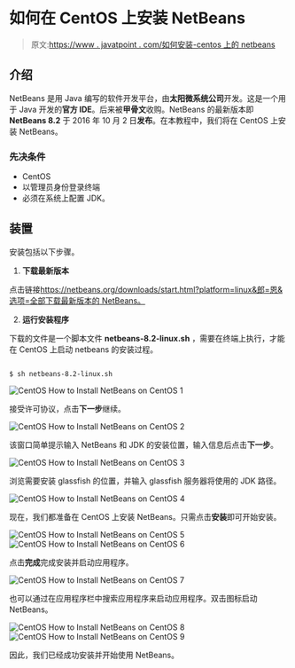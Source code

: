 # 如何在 CentOS 上安装 NetBeans

> 原文:[https://www . javatpoint . com/如何安装-centos 上的 netbeans](https://www.javatpoint.com/how-to-install-netbeans-on-centos)

## 介绍

NetBeans 是用 Java 编写的软件开发平台，由**太阳微系统公司**开发。这是一个用于 Java 开发的**官方 IDE**。后来被**甲骨文**收购。NetBeans 的最新版本即 **NetBeans 8.2** 于 2016 年 10 月 2 日**发布**。在本教程中，我们将在 CentOS 上安装 NetBeans。

### 先决条件

*   CentOS
*   以管理员身份登录终端
*   必须在系统上配置 JDK。

## 装置

安装包括以下步骤。

1) **下载最新版本**

点击链接[https://netbeans.org/downloads/start.html?platform=linux&郎=恩&选项=全部下载最新版本的 NetBeans。](https://netbeans.org/downloads/start.html?platform=linux&lang=en&option=all)

2) **运行安装程序**

下载的文件是一个脚本文件 **netbeans-8.2-linux.sh** ，需要在终端上执行，才能在 CentOS 上启动 netbeans 的安装过程。

```

$ sh netbeans-8.2-linux.sh

```

![CentOS How to Install NetBeans on CentOS 1](../Images/37f047885291b9102583a7204ba67f75.png)

接受许可协议，点击**下一步**继续。

![CentOS How to Install NetBeans on CentOS 2](../Images/8edf70dbeed2bc11e9415a6b1232dd93.png)

该窗口简单提示输入 NetBeans 和 JDK 的安装位置，输入信息后点击**下一步**。

![CentOS How to Install NetBeans on CentOS 3](../Images/64cd0d829bfee6e71b0fab07eaa41593.png)

浏览需要安装 glassfish 的位置，并输入 glassfish 服务器将使用的 JDK 路径。

![CentOS How to Install NetBeans on CentOS 4](../Images/4dc4862d8708ada2a5e6a71c31720296.png)

现在，我们都准备在 CentOS 上安装 NetBeans。只需点击**安装**即可开始安装。

![CentOS How to Install NetBeans on CentOS 5](../Images/224d6b2f32fd4eb805f6ffbdc6433825.png)
![CentOS How to Install NetBeans on CentOS 6](../Images/dda7e4ddb0b888b201406a4cdeac0368.png)

点击**完成**完成安装并启动应用程序。

![CentOS How to Install NetBeans on CentOS 7](../Images/32f9602c7c1c1700a099c828f85319b5.png)

也可以通过在应用程序栏中搜索应用程序来启动应用程序。双击图标启动 NetBeans。

![CentOS How to Install NetBeans on CentOS 8](../Images/700bc7a67beddb481ffa7ca1455d4808.png)
![CentOS How to Install NetBeans on CentOS 9](../Images/692c552cf70dbb009ad334b5a67a87e5.png)

因此，我们已经成功安装并开始使用 NetBeans。